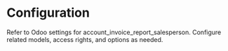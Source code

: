 # Configuration

Refer to Odoo settings for account_invoice_report_salesperson. Configure related models, access rights, and options as needed.
